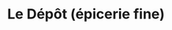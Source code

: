 ---
title: "Le Dépôt (épicerie fine)"
url: /saint-louis/le-depot-epicerie-fine/
shop: charcuterie
---